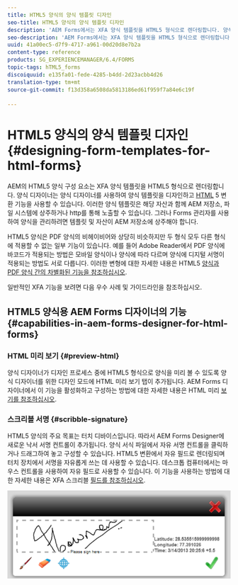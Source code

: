 ```yaml
---
title: HTML5 양식의 양식 템플릿 디자인
seo-title: HTML5 양식의 양식 템플릿 디자인
description: 'AEM Forms에서는 XFA 양식 템플릿을 HTML5 형식으로 렌더링합니다. 양식 디자이너는 Designer를 사용하여 양식 템플릿을 디자인하고 HTML5 변환 기능을 사용할 수 있습니다. '
seo-description: 'AEM Forms에서는 XFA 양식 템플릿을 HTML5 형식으로 렌더링합니다. 양식 디자이너는 Designer를 사용하여 양식 템플릿을 디자인하고 HTML5 변환 기능을 사용할 수 있습니다. '
uuid: 41a00ec5-d7f9-4717-a961-00d20d8e7b2a
content-type: reference
products: SG_EXPERIENCEMANAGER/6.4/FORMS
topic-tags: hTML5_forms
discoiquuid: e135fa01-fede-4285-b4dd-2d23acbb4d26
translation-type: tm+mt
source-git-commit: f13d358a6508da5813186ed61f959f7a84e6c19f

---
```



# HTML5 양식의 양식 템플릿 디자인 {#designing-form-templates-for-html-forms}

AEM의 HTML5 양식 구성 요소는 XFA 양식 템플릿을 HTML5 형식으로 렌더링합니다. 양식 디자이너는 양식 디자이너를 사용하여 양식 템플릿을 디자인하고 [HTML](https://www.adobe.com/go/learn_aemforms_designer_63) 5 변환 기능을 사용할 수 있습니다. 이러한 양식 템플릿은 해당 자산과 함께 AEM 저장소, 파일 시스템에 상주하거나 http를 통해 노출할 수 있습니다. 그러나 Forms 관리자를 사용하여 양식을 관리하려면 템플릿 및 자산이 AEM 저장소에 상주해야 합니다.

HTML5 양식은 PDF 양식의 비헤이비어와 상당히 비슷하지만 두 형식 모두 다른 형식에 적용할 수 없는 일부 기능이 있습니다. 예를 들어 Adobe Reader에서 PDF 양식에 바코드가 적용되는 방법은 모바일 양식이나 양식에 따라 다르며 양식에 디지털 서명이 적용되는 방법도 서로 다릅니다. 이러한 변형에 대한 자세한 내용은 HTML5 [양식과 PDF 양식 간의 차별화된 기능을 참조하십시오](/help/forms/using/feature-differentiation-html5-forms-pdf-forms.md).

일반적인 XFA 기능을 보려면 다음 우수 사례 및 가이드라인을 참조하십시오.

## HTML5 양식용 AEM Forms 디자이너의 기능 {#capabilities-in-aem-forms-designer-for-html-forms}

### HTML 미리 보기 {#preview-html}

양식 디자이너가 디자인 프로세스 중에 HTML5 형식으로 양식을 미리 볼 수 있도록 양식 디자이너를 위한 디자인 모드에 HTML 미리 보기 탭이 추가됩니다. AEM Forms 디자이너에서 이 기능을 활성화하고 구성하는 방법에 대한 자세한 내용은 HTML 미리 [보기를 참조하십시오](/help/forms/using/preview-xdp-forms-html.md).

### 스크리블 서명 {#scribble-signature}

HTML5 양식의 주요 목표는 터치 디바이스입니다. 따라서 AEM Forms Designer에 새로운 낙서 서명 컨트롤이 추가됩니다. 양식 서식 파일에서 자유 서명 컨트롤을 클릭하거나 드래그하여 놓고 구성할 수 있습니다. HTML5 변환에서 자유 필드로 렌더링되며 터치 장치에서 서명을 자유롭게 쓰는 데 사용할 수 있습니다. 데스크톱 컴퓨터에서는 마우스 컨트롤을 사용하여 자유 필드로 사용할 수 있습니다. 이 기능을 사용하는 방법에 대한 자세한 내용은 XFA 스크리블 [필드를 참조하십시오](/help/forms/using/scribble-signature.md).

![4](assets/4.png)
